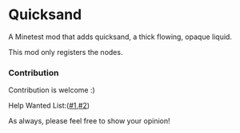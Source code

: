 # Quicksand
A Minetest mod that adds quicksand, a thick flowing, opaque liquid.


This mod only registers the nodes.


### Contribution
Contribution is welcome :)

Help Wanted List:([#1](https://github.com/TekhnaeRaav/Quicksand/issues/1),[#2](https://github.com/TekhnaeRaav/Quicksand/issues/2))

As always, please feel free to show your opinion!

